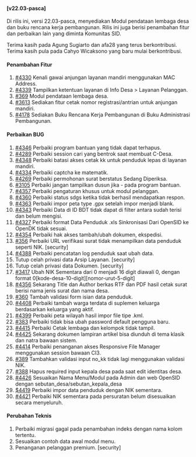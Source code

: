 #### [v22.03-pasca]

Di rilis ini, versi 22.03-pasca, menyediakan Modul pendataan lembaga desa dan buku rencana kerja pembangunan. Rilis ini juga berisi penambahan fitur dan perbaikan lain yang diminta Komunitas SID.

Terima kasih pada Agung Sugiarto dan afa28 yang terus berkontribusi. Terima kasih pula pada Cahyo Wicaksono yang baru mulai berkontribusi.

#### Penambahan Fitur

1. [#4330](https://github.com/OpenSID/OpenSID/issues/4330) Kenali gawai anjungan layanan mandiri menggunakan MAC Address.
2. [#4339](https://github.com/OpenSID/OpenSID/issues/4339) Tampilkan ketentuan layanan di Info Desa > Layanan Pelanggan.
3. [#369](https://github.com/OpenSID/premium/issues/369) Modul pendataan lembaga desa.
4. [#3613](https://github.com/OpenSID/OpenSID/issues/3613) Sediakan fitur cetak nomor registrasi/antrian untuk anjungan mandiri.
5. [#4178](https://github.com/OpenSID/OpenSID/issues/4178) Sediakan Buku Rencana Kerja Pembangunan di Buku Administrasi Pembangunan.

#### Perbaikan BUG

1. [#4346](https://github.com/OpenSID/OpenSID/issues/4346) Perbaiki program bantuan yang tidak dapat terhapus.
2. [#4289](https://github.com/OpenSID/OpenSID/issues/4289) Perbaiki session cari yang bentrok saat membuat C-Desa.
3. [#4348](https://github.com/OpenSID/OpenSID/issues/4348) Perbaiki batasi akses cetak kk untuk penduduk lepas di layanan mandiri.
4. [#4334](https://github.com/OpenSID/OpenSID/issues/4334) Perbaiki captcha ke matematik.
5. [#4269](https://github.com/OpenSID/OpenSID/issues/4269) Perbaiki permohonan surat berstatus Sedang Diperiksa.
6. [#3105](https://github.com/OpenSID/OpenSID/issues/3105) Perbaiki jangan tampilkan dusun jika - pada program bantuan.
7. [#4357](https://github.com/OpenSID/OpenSID/issues/4357) Perbaiki pengaturan khusus untuk modul pelanggan.
8. [#4360](https://github.com/OpenSID/OpenSID/issues/4360) Perbaiki status sdgs ketika tidak berhasil mendapatkan respon.
9. [#4363](https://github.com/OpenSID/OpenSID/issues/4363) Perbaiki impor peta type .gpx setelah impor menjadi blank.
10. [#4343](https://github.com/OpenSID/OpenSID/issues/4343) Perbaiki Data di ID BDT tidak dapat di filter antara sudah terisi dan belum mengisi.
11. [#4327](https://github.com/OpenSID/OpenSID/issues/4327) Perbaiki format Data Penduduk .xls Sinkronisasi Dari OpenSID ke OpenDK tidak sesuai.
12. [#4354](https://github.com/OpenSID/OpenSID/issues/4354) Perbaiki hak akses tambah/ubah dokumen, ekspedisi.
13. [#356](https://github.com/OpenSID/premium/issues/356) Perbaiki URL verifikasi surat tidak menampilkan data penduduk seperti NIK. [security]
14. [#4388](https://github.com/OpenSID/OpenSID/issues/4388) Perbaiki pencatatan log penduduk saat ubah data.
15. Tutup celah privasi data Arsip Layanan. [security]
16. Tutup celah privasi data Dokumen. [security]
17. [#3417](https://github.com/OpenSID/OpenSID/issues/3417) Ubah NIK Sementara dari 0 menjadi 16 digit diawali 0, dengan format 0[kode-desa-10-digit][nomor-urut-5-digit]
18. [#4356](https://github.com/OpenSID/OpenSID/issues/4356) Sekarang Title dan Author berkas RTF dan PDF hasil cetak surat berisi nama jenis surat dan nama desa.
19. [#360](https://github.com/OpenSID/premium/issues/360) Tambah validasi form isian data penduduk.
20. [#4408](https://github.com/OpenSID/OpenSID/issues/4408) Perbaiki tambah warga terdata di suplemen keluarga berdasarkan keluarga yang aktif.
21. [#4399](https://github.com/OpenSID/OpenSID/issues/4399) Perbaiki peta wilayah hasil impor file tipe .kml.
22. [#383](https://github.com/OpenSID/premium/issues/383) Perbaiki tidak bisa ubah password default pengguna baru.
23. [#4415](https://github.com/OpenSID/OpenSID/issues/4415) Perbaiki Cetak lembaga dan kelompok tidak tampil.
24. [#4425](https://github.com/OpenSID/OpenSID/issues/4425) Sekarang dokumen lampiran artikel bisa diunduh di tema klasik dan natra bawaan sistem.
25. [#4414](https://github.com/OpenSID/OpenSID/issues/4414) Perbaiki penanganan akses Responsive File Manager menggunakan session bawaan CI3.
26. [#389](https://github.com/OpenSID/premium/issues/389) Tambahkan validasi input no_kk tidak lagi menggunakan validasi NIK.
27. [#388](https://github.com/OpenSID/OpenSID/issues/388) Hapus required input kepala desa pada saat edit identitas desa.
28. [#4426](https://github.com/OpenSID/OpenSID/issues/4426) Sesuaikan Nama Menu/Modul pada Admin dan web OpenSID dengan sebutan_desa/sebutan_kepala_desa
29. [\$4419](https://github.com/OpenSID/OpenSID/issues/4419) Perbaiki impor data penduduk dengan NIK sementara.
30. [#4421](https://github.com/OpenSID/OpenSID/issues/4421) Perbaiki NIK sementara pada persuratan belum disesuaikan secara menyeluruh.

#### Perubahan Teknis

1. Perbaiki migrasi gagal pada penambahan indeks dengan nama kolom tertentu.
2. Sesuaikan contoh data awal modul menu.
3. Penanganan pelanggan premium. [security]
